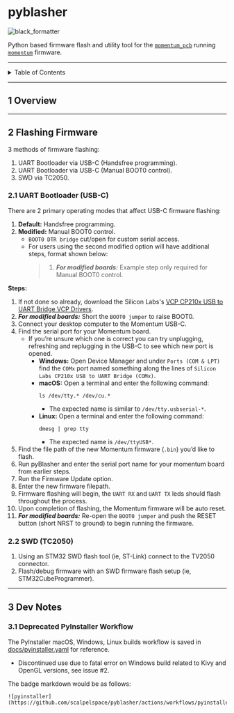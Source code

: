 # pyblasher

![black_formatter](https://github.com/scalpelspace/pyblasher/actions/workflows/black_formatter.yaml/badge.svg)

Python based firmware flash and utility tool for
the [`momentum_pcb`](https://github.com/scalpelspace/momentum_pcb)
running [`momentum`](https://github.com/scalpelspace/momentum) firmware.

---

<details markdown="1">
  <summary>Table of Contents</summary>

<!-- TOC -->
* [pyblasher](#pyblasher)
  * [1 Overview](#1-overview)
  * [2 Flashing Firmware](#2-flashing-firmware)
    * [2.1 UART Bootloader (USB-C)](#21-uart-bootloader-usb-c)
    * [2.2 SWD (TC2050)](#22-swd-tc2050)
  * [3 Dev Notes](#3-dev-notes)
    * [3.1 Deprecated PyInstaller Workflow](#31-deprecated-pyinstaller-workflow)
<!-- TOC -->

</details>

---

## 1 Overview

---

## 2 Flashing Firmware

3 methods of firmware flashing:

1. UART Bootloader via USB-C (Handsfree programming).
2. UART Bootloader via USB-C (Manual BOOT0 control).
3. SWD via TC2050.

### 2.1 UART Bootloader (USB-C)

There are 2 primary operating modes that affect USB-C firmware flashing:

1. **Default:** Handsfree programming.
2. **Modified:** Manual BOOT0 control.
    - `BOOT0 DTR bridge` cut/open for custom serial access.
    - For users using the second modified option will have additional steps,
      format shown below:
      > 1. _**For modified boards:**_ Example step only required for Manual
           BOOT0 control.

**Steps:**

1. If not done so already, download the Silicon
   Labs's [VCP CP210x USB to UART Bridge VCP Drivers](https://www.silabs.com/developer-tools/usb-to-uart-bridge-vcp-drivers).
2. _**For modified boards:**_ Short the `BOOT0 jumper` to raise BOOT0.
3. Connect your desktop computer to the Momentum USB-C.
4. Find the serial port for your Momentum board.
    - If you’re unsure which one is correct you can try unplugging, refreshing
      and replugging in the USB-C to see which new port is opened.
        - **Windows:** Open Device Manager and under `Ports (COM & LPT)` find
          the
          `COMx` port named something along the lines of
          `Silicon Labs CP210x USB to UART Bridge (COMx)`.
        - **macOS:** Open a terminal and enter the following command:
            ```shell
            ls /dev/tty.* /dev/cu.*
            ```
            - The expected name is similar to `/dev/tty.usbserial-*`.
        - **Linux:** Open a terminal and enter the following command:
            ```shell
            dmesg | grep tty
            ````
            - The expected name is `/dev/ttyUSB*`.
5. Find the file path of the new Momentum firmware (`.bin`) you’d like to flash.
6. Run pyBlasher and enter the serial port name for your momentum board from
   earlier steps.
7. Run the Firmware Update option.
8. Enter the new firmware filepath.
9. Firmware flashing will begin, the `UART RX` and `UART TX` leds should flash
   throughout the process.
10. Upon completion of flashing, the Momentum firmware will be auto reset.
11. _**For modified boards:**_ Re-open the `BOOT0 jumper` and push the RESET
    button (short NRST to ground) to begin running the firmware.

### 2.2 SWD (TC2050)

1. Using an STM32 SWD flash tool (ie, ST-Link) connect to the TV2050 connector.
2. Flash/debug firmware with an SWD firmware flash setup (ie,
   STM32CubeProgrammer).

---

## 3 Dev Notes

### 3.1 Deprecated PyInstaller Workflow

The PyInstaller macOS, Windows, Linux builds workflow is saved
in [docs/pyinstaller.yaml](docs/pyinstaller.yaml) for reference.

- Discontinued use due to fatal error on Windows build related to Kivy and
  OpenGL versions, see issue #2.

The badge markdown would be as follows:

```
![pyinstaller](https://github.com/scalpelspace/pyblasher/actions/workflows/pyinstaller.yaml/badge.svg)
```
